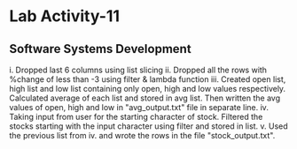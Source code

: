 # Lab Activity-11
## Software Systems Development

i. Dropped last 6 columns using list slicing
ii. Dropped all the rows with %change of less than -3 using filter & lambda function
iii. Created open list, high list and low list containing only open, high and low values respectively. Calculated average of each list and stored in avg list. Then written the avg values of open, high and low in "avg_output.txt" file in separate line.
iv. Taking input from user for the starting character of stock. Filtered the stocks starting with the input character using filter and stored in list.
v. Used the previous list from iv. and wrote the rows in the file "stock_output.txt".
